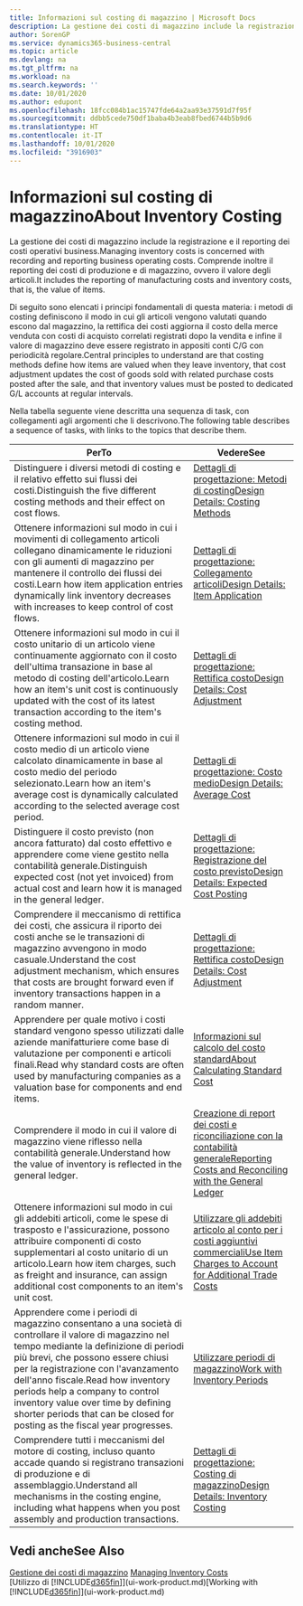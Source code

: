 ```yaml
---
title: Informazioni sul costing di magazzino | Microsoft Docs
description: La gestione dei costi di magazzino include la registrazione e il reporting dei costi operativi business. Comprende inoltre il reporting dei costi di produzione e di magazzino, ovvero il valore degli articoli.
author: SorenGP
ms.service: dynamics365-business-central
ms.topic: article
ms.devlang: na
ms.tgt_pltfrm: na
ms.workload: na
ms.search.keywords: ''
ms.date: 10/01/2020
ms.author: edupont
ms.openlocfilehash: 18fcc084b1ac15747fde64a2aa93e37591d7f95f
ms.sourcegitcommit: ddbb5cede750df1baba4b3eab8fbed6744b5b9d6
ms.translationtype: HT
ms.contentlocale: it-IT
ms.lasthandoff: 10/01/2020
ms.locfileid: "3916903"
---
```

# <a name="about-inventory-costing"></a><span data-ttu-id="6ed0f-104">Informazioni sul costing di magazzino</span><span class="sxs-lookup"><span data-stu-id="6ed0f-104">About Inventory Costing</span></span>
<span data-ttu-id="6ed0f-105">La gestione dei costi di magazzino include la registrazione e il reporting dei costi operativi business.</span><span class="sxs-lookup"><span data-stu-id="6ed0f-105">Managing inventory costs is concerned with recording and reporting business operating costs.</span></span> <span data-ttu-id="6ed0f-106">Comprende inoltre il reporting dei costi di produzione e di magazzino, ovvero il valore degli articoli.</span><span class="sxs-lookup"><span data-stu-id="6ed0f-106">It includes the reporting of manufacturing costs and inventory costs, that is, the value of items.</span></span>  

 <span data-ttu-id="6ed0f-107">Di seguito sono elencati i principi fondamentali di questa materia: i metodi di costing definiscono il modo in cui gli articoli vengono valutati quando escono dal magazzino, la rettifica dei costi aggiorna il costo della merce venduta con costi di acquisto correlati registrati dopo la vendita e infine il valore di magazzino deve essere registrato in appositi conti C/G con periodicità regolare.</span><span class="sxs-lookup"><span data-stu-id="6ed0f-107">Central principles to understand are that costing methods define how items are valued when they leave inventory, that cost adjustment updates the cost of goods sold with related purchase costs posted after the sale, and that inventory values must be posted to dedicated G/L accounts at regular intervals.</span></span>  

 <span data-ttu-id="6ed0f-108">Nella tabella seguente viene descritta una sequenza di task, con collegamenti agli argomenti che li descrivono.</span><span class="sxs-lookup"><span data-stu-id="6ed0f-108">The following table describes a sequence of tasks, with links to the topics that describe them.</span></span>   

|<span data-ttu-id="6ed0f-109">**Per**</span><span class="sxs-lookup"><span data-stu-id="6ed0f-109">**To**</span></span>|<span data-ttu-id="6ed0f-110">**Vedere**</span><span class="sxs-lookup"><span data-stu-id="6ed0f-110">**See**</span></span>|  
|------------|-------------|  
|<span data-ttu-id="6ed0f-111">Distinguere i diversi metodi di costing e il relativo effetto sui flussi dei costi.</span><span class="sxs-lookup"><span data-stu-id="6ed0f-111">Distinguish the five different costing methods and their effect on cost flows.</span></span>|[<span data-ttu-id="6ed0f-112">Dettagli di progettazione: Metodi di costing</span><span class="sxs-lookup"><span data-stu-id="6ed0f-112">Design Details: Costing Methods</span></span>](design-details-costing-methods.md)|  
|<span data-ttu-id="6ed0f-113">Ottenere informazioni sul modo in cui i movimenti di collegamento articoli collegano dinamicamente le riduzioni con gli aumenti di magazzino per mantenere il controllo dei flussi dei costi.</span><span class="sxs-lookup"><span data-stu-id="6ed0f-113">Learn how item application entries dynamically link inventory decreases with increases to keep control of cost flows.</span></span>|[<span data-ttu-id="6ed0f-114">Dettagli di progettazione: Collegamento articoli</span><span class="sxs-lookup"><span data-stu-id="6ed0f-114">Design Details: Item Application</span></span>](design-details-item-application.md)|  
|<span data-ttu-id="6ed0f-115">Ottenere informazioni sul modo in cui il costo unitario di un articolo viene continuamente aggiornato con il costo dell'ultima transazione in base al metodo di costing dell'articolo.</span><span class="sxs-lookup"><span data-stu-id="6ed0f-115">Learn how an item's unit cost is continuously updated with the cost of its latest transaction according to the item's costing method.</span></span>|[<span data-ttu-id="6ed0f-116">Dettagli di progettazione: Rettifica costo</span><span class="sxs-lookup"><span data-stu-id="6ed0f-116">Design Details: Cost Adjustment</span></span>](design-details-cost-adjustment.md)|  
|<span data-ttu-id="6ed0f-117">Ottenere informazioni sul modo in cui il costo medio di un articolo viene calcolato dinamicamente in base al costo medio del periodo selezionato.</span><span class="sxs-lookup"><span data-stu-id="6ed0f-117">Learn how an item's average cost is dynamically calculated according to the selected average cost period.</span></span>|[<span data-ttu-id="6ed0f-118">Dettagli di progettazione: Costo medio</span><span class="sxs-lookup"><span data-stu-id="6ed0f-118">Design Details: Average Cost</span></span>](design-details-average-cost.md)|  
|<span data-ttu-id="6ed0f-119">Distinguere il costo previsto (non ancora fatturato) dal costo effettivo e apprendere come viene gestito nella contabilità generale.</span><span class="sxs-lookup"><span data-stu-id="6ed0f-119">Distinguish expected cost (not yet invoiced) from actual cost and learn how it is managed in the general ledger.</span></span>|[<span data-ttu-id="6ed0f-120">Dettagli di progettazione: Registrazione del costo previsto</span><span class="sxs-lookup"><span data-stu-id="6ed0f-120">Design Details: Expected Cost Posting</span></span>](design-details-expected-cost-posting.md)|  
|<span data-ttu-id="6ed0f-121">Comprendere il meccanismo di rettifica dei costi, che assicura il riporto dei costi anche se le transazioni di magazzino avvengono in modo casuale.</span><span class="sxs-lookup"><span data-stu-id="6ed0f-121">Understand the cost adjustment mechanism, which ensures that costs are brought forward even if inventory transactions happen in a random manner.</span></span>|[<span data-ttu-id="6ed0f-122">Dettagli di progettazione: Rettifica costo</span><span class="sxs-lookup"><span data-stu-id="6ed0f-122">Design Details: Cost Adjustment</span></span>](design-details-cost-adjustment.md)|  
|<span data-ttu-id="6ed0f-123">Apprendere per quale motivo i costi standard vengono spesso utilizzati dalle aziende manifatturiere come base di valutazione per componenti e articoli finali.</span><span class="sxs-lookup"><span data-stu-id="6ed0f-123">Read why standard costs are often used by manufacturing companies as a valuation base for components and end items.</span></span>|[<span data-ttu-id="6ed0f-124">Informazioni sul calcolo del costo standard</span><span class="sxs-lookup"><span data-stu-id="6ed0f-124">About Calculating Standard Cost</span></span>](finance-about-calculating-standard-cost.md)|  
|<span data-ttu-id="6ed0f-125">Comprendere il modo in cui il valore di magazzino viene riflesso nella contabilità generale.</span><span class="sxs-lookup"><span data-stu-id="6ed0f-125">Understand how the value of inventory is reflected in the general ledger.</span></span>|[<span data-ttu-id="6ed0f-126">Creazione di report dei costi e riconciliazione con la contabilità generale</span><span class="sxs-lookup"><span data-stu-id="6ed0f-126">Reporting Costs and Reconciling with the General Ledger</span></span>](finance-report-costs-and-reconcile-with-the-general-ledger.md)|  
|<span data-ttu-id="6ed0f-127">Ottenere informazioni sul modo in cui gli addebiti articoli, come le spese di trasposto e l'assicurazione, possono attribuire componenti di costo supplementari al costo unitario di un articolo.</span><span class="sxs-lookup"><span data-stu-id="6ed0f-127">Learn how item charges, such as freight and insurance, can assign additional cost components to an item's unit cost.</span></span>|[<span data-ttu-id="6ed0f-128">Utilizzare gli addebiti articolo al conto per i costi aggiuntivi commerciali</span><span class="sxs-lookup"><span data-stu-id="6ed0f-128">Use Item Charges to Account for Additional Trade Costs</span></span>](payables-how-assign-item-charges.md)|  
|<span data-ttu-id="6ed0f-129">Apprendere come i periodi di magazzino consentano a una società di controllare il valore di magazzino nel tempo mediante la definizione di periodi più brevi, che possono essere chiusi per la registrazione con l'avanzamento dell'anno fiscale.</span><span class="sxs-lookup"><span data-stu-id="6ed0f-129">Read how inventory periods help a company to control inventory value over time by defining shorter periods that can be closed for posting as the fiscal year progresses.</span></span>|[<span data-ttu-id="6ed0f-130">Utilizzare periodi di magazzino</span><span class="sxs-lookup"><span data-stu-id="6ed0f-130">Work with Inventory Periods</span></span>](finance-how-to-work-with-inventory-periods.md)|  
|<span data-ttu-id="6ed0f-131">Comprendere tutti i meccanismi del motore di costing, incluso quanto accade quando si registrano transazioni di produzione e di assemblaggio.</span><span class="sxs-lookup"><span data-stu-id="6ed0f-131">Understand all mechanisms in the costing engine, including what happens when you post assembly and production transactions.</span></span>|[<span data-ttu-id="6ed0f-132">Dettagli di progettazione: Costing di magazzino</span><span class="sxs-lookup"><span data-stu-id="6ed0f-132">Design Details: Inventory Costing</span></span>](design-details-inventory-costing.md)|  

## <a name="see-also"></a><span data-ttu-id="6ed0f-133">Vedi anche</span><span class="sxs-lookup"><span data-stu-id="6ed0f-133">See Also</span></span>
<span data-ttu-id="6ed0f-134">[Gestione dei costi di magazzino](finance-manage-inventory-costs.md)  </span><span class="sxs-lookup"><span data-stu-id="6ed0f-134">[Managing Inventory Costs](finance-manage-inventory-costs.md)  </span></span>  
<span data-ttu-id="6ed0f-135">[Utilizzo di [!INCLUDE[d365fin](includes/d365fin_md.md)]](ui-work-product.md)</span><span class="sxs-lookup"><span data-stu-id="6ed0f-135">[Working with [!INCLUDE[d365fin](includes/d365fin_md.md)]](ui-work-product.md)</span></span>
